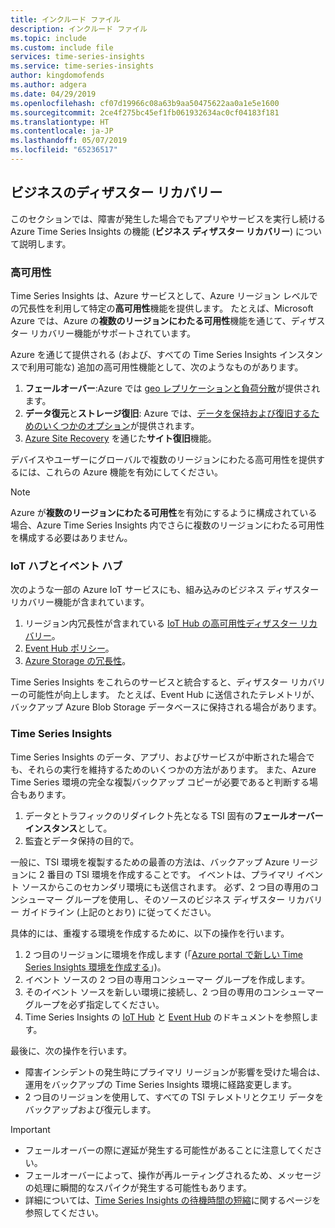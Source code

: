 ```yaml
---
title: インクルード ファイル
description: インクルード ファイル
ms.topic: include
ms.custom: include file
services: time-series-insights
ms.service: time-series-insights
author: kingdomofends
ms.author: adgera
ms.date: 04/29/2019
ms.openlocfilehash: cf07d19966c08a63b9aa50475622aa0a1e5e1600
ms.sourcegitcommit: 2ce4f275bc45ef1fb061932634ac0cf04183f181
ms.translationtype: HT
ms.contentlocale: ja-JP
ms.lasthandoff: 05/07/2019
ms.locfileid: "65236517"
---
```

## <a name="business-disaster-recovery"></a>ビジネスのディザスター リカバリー

このセクションでは、障害が発生した場合でもアプリやサービスを実行し続ける Azure Time Series Insights の機能 (**ビジネス ディザスター リカバリー**) について説明します。

### <a name="high-availability"></a>高可用性

Time Series Insights は、Azure サービスとして、Azure リージョン レベルでの冗長性を利用して特定の**高可用性**機能を提供します。 たとえば、Microsoft Azure では、Azure の**複数のリージョンにわたる可用性**機能を通じて、ディザスター リカバリー機能がサポートされています。

Azure を通じて提供される (および、すべての Time Series Insights インスタンスで利用可能な) 追加の高可用性機能として、次のようなものがあります。

1. **フェールオーバー**:Azure では [geo レプリケーションと負荷分散](https://docs.microsoft.com/azure/architecture/resiliency/recovery-loss-azure-region)が提供されます。
1. **データ復元**と**ストレージ復旧**: Azure では、[データを保持および復旧するためのいくつかのオプション](https://docs.microsoft.com/azure/architecture/resiliency/recovery-data-corruption)が提供されます。
1. [Azure Site Recovery](https://docs.microsoft.com/azure/site-recovery/) を通じた**サイト復旧**機能。

デバイスやユーザーにグローバルで複数のリージョンにわたる高可用性を提供するには、これらの Azure 機能を有効にしてください。

> [!NOTE]
> Azure が**複数のリージョンにわたる可用性**を有効にするように構成されている場合、Azure Time Series Insights 内でさらに複数のリージョンにわたる可用性を構成する必要はありません。

### <a name="iot-and-event-hubs"></a>IoT ハブとイベント ハブ

次のような一部の Azure IoT サービスにも、組み込みのビジネス ディザスター リカバリー機能が含まれています。

1. リージョン内冗長性が含まれている [IoT Hub の高可用性ディザスター リカバリー](https://docs.microsoft.com/azure/iot-hub/iot-hub-ha-dr)。
1. [Event Hub ポリシー](https://docs.microsoft.com/azure/event-hubs/event-hubs-geo-dr)。
1. [Azure Storage の冗長性](https://docs.microsoft.com/azure/storage/common/storage-redundancy)。

Time Series Insights をこれらのサービスと統合すると、ディザスター リカバリーの可能性が向上します。 たとえば、Event Hub に送信されたテレメトリが、バックアップ Azure Blob Storage データベースに保持される場合があります。

### <a name="time-series-insights"></a>Time Series Insights

Time Series Insights のデータ、アプリ、およびサービスが中断された場合でも、それらの実行を維持するためのいくつかの方法があります。 また、Azure Time Series 環境の完全な複製バックアップ コピーが必要であると判断する場合もあります。

1. データとトラフィックのリダイレクト先となる TSI 固有の**フェールオーバー インスタンス**として。
1. 監査とデータ保持の目的で。

一般に、TSI 環境を複製するための最善の方法は、バックアップ Azure リージョンに 2 番目の TSI 環境を作成することです。 イベントは、プライマリ イベント ソースからこのセカンダリ環境にも送信されます。 必ず、2 つ目の専用のコンシューマー グループを使用し、そのソースのビジネス ディザスター リカバリー ガイドライン (上記のとおり) に従ってください。

具体的には、重複する環境を作成するために、以下の操作を行います。

1. 2 つ目のリージョンに環境を作成します (「[Azure portal で新しい Time Series Insights 環境を作成する](https://docs.microsoft.com/azure/time-series-insights/time-series-insights-get-started)」)。
1. イベント ソースの 2 つ目の専用コンシューマー グループを作成します。
1. そのイベント ソースを新しい環境に接続し、2 つ目の専用のコンシューマー グループを必ず指定してください。
1. Time Series Insights の [IoT Hub](https://docs.microsoft.com/azure/time-series-insights/time-series-insights-how-to-add-an-event-source-iothub) と [Event Hub](https://docs.microsoft.com/azure/time-series-insights/time-series-insights-data-access) のドキュメントを参照します。

最後に、次の操作を行います。

* 障害インシデントの発生時にプライマリ リージョンが影響を受けた場合は、運用をバックアップの Time Series Insights 環境に経路変更します。
* 2 つ目のリージョンを使用して、すべての TSI テレメトリとクエリ データをバックアップおよび復元します。

> [!IMPORTANT]
> * フェールオーバーの際に遅延が発生する可能性があることに注意してください。
> * フェールオーバーによって、操作が再ルーティングされるため、メッセージの処理に瞬間的なスパイクが発生する可能性もあります。
> * 詳細については、[Time Series Insights の待機時間の短縮](https://docs.microsoft.com/azure/time-series-insights/time-series-insights-environment-mitigate-latency)に関するページを参照してください。